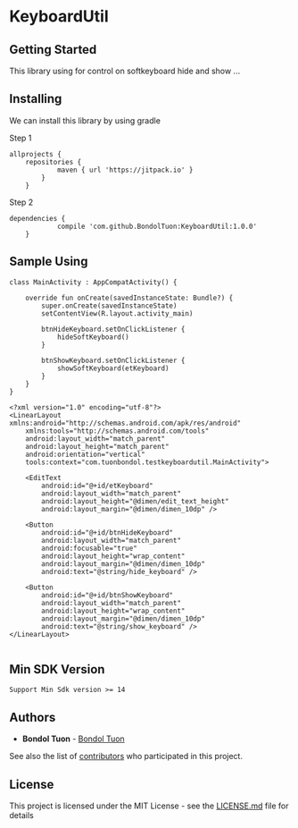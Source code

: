 # KeyboardUtil

## Getting Started

This library using for control on softkeyboard hide and show ...

## Installing

We can install this library by using gradle

Step 1

```
allprojects {
	repositories {
			maven { url 'https://jitpack.io' }
		}
	}
```

Step 2

```
dependencies {
	        compile 'com.github.BondolTuon:KeyboardUtil:1.0.0'
	}
```

## Sample Using

```
class MainActivity : AppCompatActivity() {

    override fun onCreate(savedInstanceState: Bundle?) {
        super.onCreate(savedInstanceState)
        setContentView(R.layout.activity_main)

        btnHideKeyboard.setOnClickListener {
            hideSoftKeyboard()
        }

        btnShowKeyboard.setOnClickListener {
            showSoftKeyboard(etKeyboard)
        }
    }
}

```

```
<?xml version="1.0" encoding="utf-8"?>
<LinearLayout xmlns:android="http://schemas.android.com/apk/res/android"
    xmlns:tools="http://schemas.android.com/tools"
    android:layout_width="match_parent"
    android:layout_height="match_parent"
    android:orientation="vertical"
    tools:context="com.tuonbondol.testkeyboardutil.MainActivity">

    <EditText
        android:id="@+id/etKeyboard"
        android:layout_width="match_parent"
        android:layout_height="@dimen/edit_text_height"
        android:layout_margin="@dimen/dimen_10dp" />

    <Button
        android:id="@+id/btnHideKeyboard"
        android:layout_width="match_parent"
        android:focusable="true"
        android:layout_height="wrap_content"
        android:layout_margin="@dimen/dimen_10dp"
        android:text="@string/hide_keyboard" />

    <Button
        android:id="@+id/btnShowKeyboard"
        android:layout_width="match_parent"
        android:layout_height="wrap_content"
        android:layout_margin="@dimen/dimen_10dp"
        android:text="@string/show_keyboard" />
</LinearLayout>


```

## Min SDK Version

```
Support Min Sdk version >= 14

```

## Authors

* **Bondol Tuon** - [Bondol Tuon](https://github.com/BondolTuon)

See also the list of [contributors](https://github.com/BondolTuon/KeyboardUtil/graphs/contributors) who participated in this project.

## License

This project is licensed under the MIT License - see the [LICENSE.md](https://github.com/BondolTuon/KeyboardUtil/blob/master/README.md) file for details
